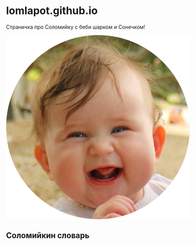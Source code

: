 # lomlapot.github.io
Страничка про Соломийку с беби шарком и Сонечком!

![sun](/sonechko/img/Sun.png)
## Соломийкин словарь

